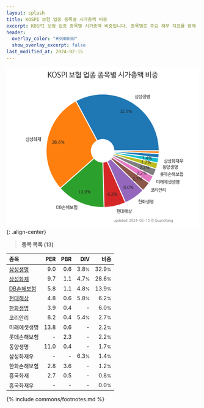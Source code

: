 ```yaml
---
layout: splash
title: KOSPI 보험 업종 종목별 시가총액 비중
excerpt: KOSPI 보험 업종 종목별 시가총액 비중입니다. 종목별로 주요 재무 지표를 함께 표시합니다.
header:
  overlay_color: "#800000"
  show_overlay_excerpt: false
last_modified_at: 2024-02-15
---
```



![KOSPI 보험 업종 종목별 시가총액 비중](/stats/sector/images/kospi_업종_보험_종목.png){: .align-center}


> **종목 목록 (13)**<a id="list"></a>

| **종목** | **PER** | **PBR** | **DIV** | **비중** |
| :------- | ------: | ------: | ------: | -------: |
| [삼성생명](/032830/) | 9.0 | 0.6 | 3.8<small>%</small> | 32.9<small>%</small> |
| [삼성화재](/000810/) | 9.7 | 1.1 | 4.7<small>%</small> | 28.6<small>%</small> |
| [DB손해보험](/005830/) | 5.8 | 1.1 | 4.8<small>%</small> | 13.9<small>%</small> |
| [현대해상](/001450/) | 4.8 | 0.6 | 5.8<small>%</small> | 6.2<small>%</small> |
| [한화생명](/088350/) | 3.9 | 0.4 | - | 6.0<small>%</small> |
| 코리안리 | 8.2 | 0.4 | 5.4<small>%</small> | 2.7<small>%</small> |
| 미래에셋생명 | 13.8 | 0.6 | - | 2.2<small>%</small> |
| 롯데손해보험 | - | 2.3 | - | 2.2<small>%</small> |
| 동양생명 | 11.0 | 0.4 | - | 1.7<small>%</small> |
| 삼성화재우 | - | - | 6.3<small>%</small> | 1.4<small>%</small> |
| 한화손해보험 | 2.8 | 3.6 | - | 1.2<small>%</small> |
| 흥국화재 | 2.7 | 0.5 | - | 0.8<small>%</small> |
| 흥국화재우 | - | - | - | 0.0<small>%</small> |

{% include commons/footnotes.md %}